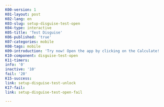 ```yaml
---
K00-version: 1
K01-layout: post
K02-lang: en
K03-slug: setup-disguise-test-open
K04-type: interactive
K05-title: 'Test Disguise'
K06-published: 'true'
K07-categories: mobile
K08-tags: mobile
K09-introduction: 'Try now! Open the app by clicking on the Calculate! icon.'
K10-component: disguise-test-open
K11-timers:
info: '0'
inactive: '10'
fail: '20'
K15-success:
link: setup-disguise-test-unlock
K17-fail:
link: setup-disguise-test-open-fail

---
```


